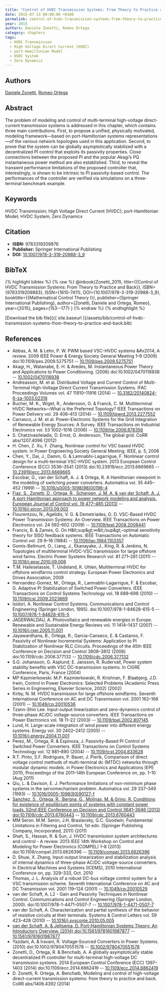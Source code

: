 ```yaml
---
title: "Control of HVDC Transmission Systems: From Theory to Practice and Back"
date: 2015-07-13 00:00:00 +0100
permalink: control-of-hvdc-transmission-systems-from-theory-to-practice-and-back
year: 2015
authors: Daniele Zonetti, Romeo Ortega
category: chapters
tags:
  - HVDC Transmission
  - High Voltage Direct Current (HVDC)
  - port-Hamiltonian Model
  - HVDC System
  - Zero Dynamics
---
```

 
## Authors
[Daniele Zonetti](authors/daniele-zonetti), [Romeo Ortega](authors/romeo-ortega)
 
## Abstract
The problem of modeling and control of multi-terminal high-voltage direct-current transmission systems is addressed in this chapter, which contains three main contributions. First, to propose a unified, physically motivated, modeling framework—based on port-Hamiltonian systems representations—of the various network topologies used in this application. Second, to prove that the system can be globally asymptotically stabilized with a decentralized PI control that exploits its passivity properties. Close connections between the proposed PI and the popular Akagi’s PQ instantaneous power method are also established. Third, to reveal the transient performance limitations of the proposed controller that, interestingly, is shown to be intrinsic to PI passivity-based control. The performances of the controller are verified via simulations on a three-terminal benchmark example.
 
## Keywords
HVDC Transmission; High Voltage Direct Current (HVDC); port-Hamiltonian Model; HVDC System; Zero Dynamics
 
## Citation
- **ISBN:** 9783319209876
- **Publisher:** Springer International Publishing
- **DOI:** [10.1007/978-3-319-20988-3_9](https://doi.org/10.1007/978-3-319-20988-3_9)
 
## BibTeX
{% highlight bibtex %}
{% raw %}
@inbook{Zonetti_2015,
  title={{Control of HVDC Transmission Systems: From Theory to Practice and Back}},
  ISBN={9783319209883},
  ISSN={1610-7411},
  DOI={10.1007/978-3-319-20988-3_9},
  booktitle={{Mathematical Control Theory I}},
  publisher={Springer International Publishing},
  author={Zonetti, Daniele and Ortega, Romeo},
  year={2015},
  pages={153--177}
}
{% endraw %}
{% endhighlight %}
 
[Download the bib file]({{ site.baseurl }}/assets/bib/control-of-hvdc-transmission-systems-from-theory-to-practice-and-back.bib)
 
## References
- Abbas, A. M. & Lehn, P. W. PWM based VSC-HVDC systems &amp;#x2014; A review. 2009 IEEE Power &amp; Energy Society General Meeting 1–9 (2009) doi:10.1109/pes.2009.5275751 -- [10.1109/pes.2009.5275751](https://doi.org/10.1109/pes.2009.5275751)
- Akagi, H., Watanabe, E. H. & Aredes, M. Instantaneous Power Theory and Applications to Power Conditioning. (2006) doi:10.1002/0470118938 -- [10.1002/0470118938](https://doi.org/10.1002/0470118938)
- Andreasson, M. et al. Distributed Voltage and Current Control of Multi-Terminal High-Voltage Direct Current Transmission Systems. IFAC Proceedings Volumes vol. 47 11910–11916 (2014) -- [10.3182/20140824-6-za-1003.02316](https://doi.org/10.3182/20140824-6-za-1003.02316)
- Bucher, M. K., Wiget, R., Andersson, G. & Franck, C. M. Multiterminal HVDC Networks—What is the Preferred Topology? IEEE Transactions on Power Delivery vol. 29 406–413 (2014) -- [10.1109/tpwrd.2013.2277552](https://doi.org/10.1109/tpwrd.2013.2277552)
- Carrasco, J. M. et al. Power-Electronic Systems for the Grid Integration of Renewable Energy Sources: A Survey. IEEE Transactions on Industrial Electronics vol. 53 1002–1016 (2006) -- [10.1109/tie.2006.878356](https://doi.org/10.1109/tie.2006.878356)
- S. Chatzivasileiadis, D. Ernst, G. Andersson, The global grid. CoRR abs/1207.4096 (2012)
- H. Chen, Z. Xu, F. Zhang, Nonlinear control for VSC based HVDC system. in Power Engineering Society General Meeting. IEEE, p. 5, 2006
- Chen, Y., Dai, J., Damm, G. & Lamnabhi-Lagarrigue, F. Nonlinear control design for a multi-terminal VSC-HVDC system. 2013 European Control Conference (ECC) 3536–3541 (2013) doi:10.23919/ecc.2013.6669665 -- [10.23919/ecc.2013.6669665](https://doi.org/10.23919/ecc.2013.6669665)
- Escobar, G., van der Schaft, A. J. & Ortega, R. A Hamiltonian viewpoint in the modeling of switching power converters. Automatica vol. 35 445–452 (1999) -- [10.1016/s0005-1098(98)00196-4](https://doi.org/10.1016/s0005-1098(98)00196-4)
- [Fiaz, S., Zonetti, D., Ortega, R., Scherpen, J. M. A. & van der Schaft, A. J. A port-Hamiltonian approach to power network modeling and analysis. European Journal of Control vol. 19 477–485 (2013)](a-port-hamiltonian-approach-to-power-network-modeling-and-analysis) -- [10.1016/j.ejcon.2013.09.002](https://doi.org/10.1016/j.ejcon.2013.09.002)
- Flourentzou, N., Agelidis, V. G. & Demetriades, G. D. VSC-Based HVDC Power Transmission Systems: An Overview. IEEE Transactions on Power Electronics vol. 24 592–602 (2009) -- [10.1109/tpel.2008.2008441](https://doi.org/10.1109/tpel.2008.2008441)
- Francis, B. & Zames, G. On H&amp;lt;sup&amp;gt;∞&amp;lt;/sup&amp;gt;-optimal sensitivity theory for SISO feedback systems. IEEE Transactions on Automatic Control vol. 29 9–16 (1984) -- [10.1109/tac.1984.1103357](https://doi.org/10.1109/tac.1984.1103357)
- Gomis-Bellmunt, O., Liang, J., Ekanayake, J., King, R. & Jenkins, N. Topologies of multiterminal HVDC-VSC transmission for large offshore wind farms. Electric Power Systems Research vol. 81 271–281 (2011) -- [10.1016/j.epsr.2010.09.006](https://doi.org/10.1016/j.epsr.2010.09.006)
- T.M. Haileselassie, T. Undeland, K. Uhlen, Multiterminal HVDC for offshore windfarms control strategy. European Power Electronics and Drives Association, 2009
- Hernandez-Gomez, M., Ortega, R., Lamnabhi-Lagarrigue, F. & Escobar, G. Adaptive PI Stabilization of Switched Power Converters. IEEE Transactions on Control Systems Technology vol. 18 688–698 (2010) -- [10.1109/tcst.2009.2023669](https://doi.org/10.1109/tcst.2009.2023669)
- Isidori, A. Nonlinear Control Systems. Communications and Control Engineering (Springer London, 1995). doi:10.1007/978-1-84628-615-5 -- [10.1007/978-1-84628-615-5](https://doi.org/10.1007/978-1-84628-615-5)
- JAGERWALDAU, A. Photovoltaics and renewable energies in Europe. Renewable and Sustainable Energy Reviews vol. 11 1414–1437 (2007) -- [10.1016/j.rser.2005.11.001](https://doi.org/10.1016/j.rser.2005.11.001)
- Jayawardhana, B., Ortega, R., Garcia-Canseco, E. & Castanos, F. Passivity of Nonlinear Incremental Systems: Application to PI Stabilization of Nonlinear RLC Circuits. Proceedings of the 45th IEEE Conference on Decision and Control 3808–3812 (2006) doi:10.1109/cdc.2006.377132 -- [10.1109/cdc.2006.377132](https://doi.org/10.1109/cdc.2006.377132)
- S.G. Johansson, G. Asplund, E. Jansson, R. Rudervall, Power system stability benefits with VSC DC-transmission systems. In CIGRE Conference, Paris, France (2004)
- MP Kazmierkowski. M.P. Kazmierkowski, R. Krishnan, F. Blaabjerg, J.D. Irwin, Control in Power Electronics: Selected Problems (Academic Press Series in Engineering, Elsevier Science, 2002) (2002)
- Kirby, N. M. HVDC transmission for large offshore windfarms. Seventh International Conference on AC and DC Transmission vol. 2001 162–168 (2001) -- [10.1049/cp:20010536](https://doi.org/10.1049/cp:20010536)
- Tzann-Shin Lee. Input-output linearization and zero-dynamics control of three-phase AC/DC voltage-source converters. IEEE Transactions on Power Electronics vol. 18 11–22 (2003) -- [10.1109/tpel.2002.807145](https://doi.org/10.1109/tpel.2002.807145)
- Lund, H. Large-scale integration of wind power into different energy systems. Energy vol. 30 2402–2412 (2005) -- [10.1016/j.energy.2004.11.001](https://doi.org/10.1016/j.energy.2004.11.001)
- Perez, M., Ortega, R. & Espinoza, J. Passivity-Based PI Control of Switched Power Converters. IEEE Transactions on Control Systems Technology vol. 12 881–890 (2004) -- [10.1109/tcst.2004.833628](https://doi.org/10.1109/tcst.2004.833628)
- R.T. Pinto, S.F. Rodrigues, P. Bauer, J. Pierik, Comparison of direct voltage control methods of multi-terminal dc (MTDC) networks through modular dynamic models. in Power Electronics and Applications (EPE 2011), Proceedings of the 2011–14th European Conference on, pp. 1–10 (Aug 2011)
- Qiu, L. & Davison, E. J. Performance limitations of non-minimum phase systems in the servomechanism problem. Automatica vol. 29 337–349 (1993) -- [10.1016/0005-1098(93)90127-f](https://doi.org/10.1016/0005-1098(93)90127-f)
- [Sanchez, S., Ortega, R., Bergna, G., Molinas, M. & Grino, R. Conditions for existence of equilibrium points of systems with constant power loads. 52nd IEEE Conference on Decision and Control 3641–3646 (2013) doi:10.1109/cdc.2013.6760443](conditions-for-existence-of-equilibrium-points-of-systems-with-constant-power-loads) -- [10.1109/cdc.2013.6760443](https://doi.org/10.1109/cdc.2013.6760443)
- MM Seron. M.M. Seron, J.H. Braslavsky, G.C. Goodwin, Fundamental Limitations in Filtering and Control, 1st edn. (Springer Publishing Company, Incorporated, 2011) (2011)
- Shah, S., Hassan, R. & Sun, J. HVDC transmission system architectures and control - A review. 2013 IEEE 14th Workshop on Control and Modeling for Power Electronics (COMPEL) 1–8 (2013) doi:10.1109/compel.2013.6626396 -- [10.1109/compel.2013.6626396](https://doi.org/10.1109/compel.2013.6626396)
- D. Shuai, X. Zhang, Input-output linearization and stabilization analysis of internal dynamics of three-phase AC/DC voltage-source converters. In Electrical Machines and Systems (ICEMS), 2010 International Conference on, pp. 329–333, Oct. 2010
- Thomas, J. L. Analysis of a robust DC-bus voltage control system for a VSC transmission scheme. Seventh International Conference on AC and DC Transmission vol. 2001 119–124 (2001) -- [10.1049/cp:20010529](https://doi.org/10.1049/cp:20010529)
- van der Schaft, A. L2 - Gain and Passivity Techniques in Nonlinear Control. Communications and Control Engineering (Springer London, 2000). doi:10.1007/978-1-4471-0507-7 -- [10.1007/978-1-4471-0507-7](https://doi.org/10.1007/978-1-4471-0507-7)
- van der Schaft, A. Characterization and partial synthesis of the behavior of resistive circuits at their terminals. Systems &amp; Control Letters vol. 59 423–428 (2010) -- [10.1016/j.sysconle.2010.05.005](https://doi.org/10.1016/j.sysconle.2010.05.005)
- [van der Schaft, A. & Jeltsema, D. Port-Hamiltonian Systems Theory: An Introductory Overview. (2014) doi:10.1561/9781601987877](port-hamiltonian-systems-theory-an-introductory-overview0) -- [10.1561/9781601987877](https://doi.org/10.1561/9781601987877)
- Yazdani, A. & Iravani, R. Voltage‐Sourced Converters in Power Systems. (2010) doi:10.1002/9780470551578 -- [10.1002/9780470551578](https://doi.org/10.1002/9780470551578)
- Zonetti, D., Ortega, R. & Benchaib, A. A globally asymptotically stable decentralized PI controller for multi-terminal high-voltage DC transmission systems. 2014 European Control Conference (ECC) 1397–1403 (2014) doi:10.1109/ecc.2014.6862419 -- [10.1109/ecc.2014.6862419](https://doi.org/10.1109/ecc.2014.6862419)
- D. Zonetti, R. Ortega, A. Benchaib, Modeling and control of high-voltage direct-current transmission systems: from theory to practice and back. CoRR abs/1406.4392 (2014)

